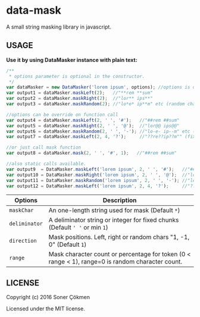 # data-mask
A small string masking library in javascript.

## USAGE

 **Use it by using DataMasker instance with plain text:**

```javascript
/**
 * options parameter is optional in the constructor.
 */
var dataMasker = new DataMasker('lorem ipsum', options); //options is optional
var output1 = dataMasker.maskLeft(2);   //"**rem **sum"
var output2 = dataMasker.maskRight(2);  //"lor** ips**"
var output3 = dataMasker.maskRandom(2); //"lo*e* ip**m" etc (random chars)

//options can be override on function call
var output4 = dataMasker.maskLeft(2, ' ', '#');   //"##rem ##sum"
var output5 = dataMasker.maskRight(2, ' ', '@');  //"lor@@ ips@@"
var output6 = dataMasker.maskRandom(2, ' ', '-'); //"lo-e- ip--m" etc (random chars)
var output7 = dataMasker.maskLeft(2, 4, '?');     //"??re??ip??m"" (fixed chuks)

//or just call mask function
var output8 = dataMasker.mask(2, ' ', '#', 1);   //"##rem ##sum"

//also static calls available.
var output9  = DataMasker.maskLeft('lorem ipsum', 2, ' ', '#');   //"##rem ##sum"
var output10 = DataMasker.maskRight('lorem ipsum', 2, ' ', '@');  //"lor@@ ips@@"
var output11 = DataMasker.maskRandom('lorem ipsum', 2, ' ', '-'); //"lo-e- ip--m" etc (random chars)
var output12 = DataMasker.maskLeft('lorem ipsum', 2, 4, '?');     //"??re??ip??m"" (fixed chuks)

```

Options       | Description
--- | ---
`maskChar`    | An one-length string used for mask (Default `*`)
`deliminator` | A deliminator string or integer for fixed chunks (Default `' '` or min `1`)
`direction  ` | Mask positions. Left, right or random chars "1, -1, 0" (Default `1`)
`range`       | Mask character count or percentage for token (0 < range < 1), range=0 is random character count.

## LICENSE

Copyright (c) 2016 Soner Çökmen

Licensed under the MIT license.